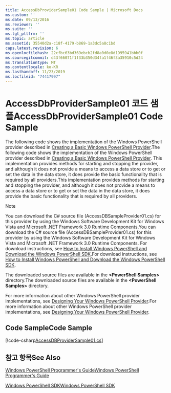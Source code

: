 ```yaml
---
title: AccessDbProviderSample01 Code Sample | Microsoft Docs
ms.custom: ''
ms.date: 09/13/2016
ms.reviewer: ''
ms.suite: ''
ms.tgt_pltfrm: ''
ms.topic: article
ms.assetid: 35540d2a-c18f-4179-b869-1a3dc5a8c1bd
caps.latest.revision: 6
ms.openlocfilehash: 22cfbc63bd369ebcb2fd8a0d0e8d1995941bbb0f
ms.sourcegitcommit: d43f66071f1f33b350d34fa1f46f3a35910c5d24
ms.translationtype: MT
ms.contentlocale: ko-KR
ms.lasthandoff: 11/23/2019
ms.locfileid: "74417997"
---
```

# <a name="accessdbprovidersample01-code-sample"></a><span data-ttu-id="0321f-102">AccessDbProviderSample01 코드 샘플</span><span class="sxs-lookup"><span data-stu-id="0321f-102">AccessDbProviderSample01 Code Sample</span></span>

<span data-ttu-id="0321f-103">The following code shows the implementation of the Windows PowerShell provider described in [Creating a Basic Windows PowerShell Provider](./creating-a-basic-windows-powershell-provider.md).</span><span class="sxs-lookup"><span data-stu-id="0321f-103">The following code shows the implementation of the Windows PowerShell provider described in [Creating a Basic Windows PowerShell Provider](./creating-a-basic-windows-powershell-provider.md).</span></span> <span data-ttu-id="0321f-104">This implementation provides methods for starting and stopping the provider, and although it does not provide a means to access a data store or to get or set the data in the data store, it does provide the basic functionality that is required by all providers.</span><span class="sxs-lookup"><span data-stu-id="0321f-104">This implementation provides methods for starting and stopping the provider, and although it does not provide a means to access a data store or to get or set the data in the data store, it does provide the basic functionality that is required by all providers.</span></span>

> [!NOTE]
> <span data-ttu-id="0321f-105">You can download the C# source file (AccessDBSampleProvider01.cs) for this provider by using the Windows Software Development Kit for Windows Vista and Microsoft .NET Framework 3.0 Runtime Components.</span><span class="sxs-lookup"><span data-stu-id="0321f-105">You can download the C# source file (AccessDBSampleProvider01.cs) for this provider by using the Windows Software Development Kit for Windows Vista and Microsoft .NET Framework 3.0 Runtime Components.</span></span> <span data-ttu-id="0321f-106">For download instructions, see [How to Install Windows PowerShell and Download the Windows PowerShell SDK](/powershell/scripting/developer/installing-the-windows-powershell-sdk).</span><span class="sxs-lookup"><span data-stu-id="0321f-106">For download instructions, see [How to Install Windows PowerShell and Download the Windows PowerShell SDK](/powershell/scripting/developer/installing-the-windows-powershell-sdk).</span></span>
>
> <span data-ttu-id="0321f-107">The downloaded source files are available in the **\<PowerShell Samples>** directory.</span><span class="sxs-lookup"><span data-stu-id="0321f-107">The downloaded source files are available in the **\<PowerShell Samples>** directory.</span></span>
>
> <span data-ttu-id="0321f-108">For more information about other Windows PowerShell provider implementations, see [Designing Your Windows PowerShell Provider](./designing-your-windows-powershell-provider.md).</span><span class="sxs-lookup"><span data-stu-id="0321f-108">For more information about other Windows PowerShell provider implementations, see [Designing Your Windows PowerShell Provider](./designing-your-windows-powershell-provider.md).</span></span>

## <a name="code-sample"></a><span data-ttu-id="0321f-109">Code Sample</span><span class="sxs-lookup"><span data-stu-id="0321f-109">Code Sample</span></span>

[!code-csharp[AccessDBProviderSample01.cs](../../../../powershell-sdk-samples/SDK-2.0/csharp/AccessDBProviderSample01/AccessDBProviderSample01.cs#L11-L30 "AccessDBProviderSample01.cs")]

## <a name="see-also"></a><span data-ttu-id="0321f-110">참고 항목</span><span class="sxs-lookup"><span data-stu-id="0321f-110">See Also</span></span>

[<span data-ttu-id="0321f-111">Windows PowerShell Programmer's Guide</span><span class="sxs-lookup"><span data-stu-id="0321f-111">Windows PowerShell Programmer's Guide</span></span>](./windows-powershell-programmer-s-guide.md)

[<span data-ttu-id="0321f-112">Windows PowerShell SDK</span><span class="sxs-lookup"><span data-stu-id="0321f-112">Windows PowerShell SDK</span></span>](../windows-powershell-reference.md)
